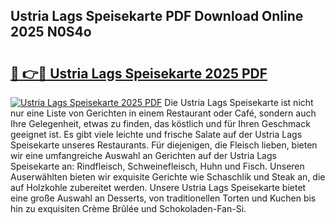 ## Ustria Lags Speisekarte PDF Download Online 2025 N0S4o

# <h2><a href="http://gcagkg7.nevu.top/?p=Ustria+Lags+Speisekarte">🔗 👉🔴 Ustria Lags Speisekarte 2025 PDF</a></h2>

[![Ustria Lags Speisekarte 2025 PDF](https://i.imgur.com/dBaPXMq.png)](http://gcagkg7.nevu.top/?p=Ustria+Lags+Speisekarte)
Die Ustria Lags Speisekarte ist nicht nur eine Liste von Gerichten in einem Restaurant oder Café, sondern auch Ihre Gelegenheit, etwas zu finden, das köstlich und für Ihren Geschmack geeignet ist. Es gibt viele leichte und frische Salate auf der Ustria Lags Speisekarte unseres Restaurants. Für diejenigen, die Fleisch lieben, bieten wir eine umfangreiche Auswahl an Gerichten auf der Ustria Lags Speisekarte an: Rindfleisch, Schweinefleisch, Huhn und Fisch. Unseren Auserwählten bieten wir exquisite Gerichte wie Schaschlik und Steak an, die auf Holzkohle zubereitet werden. Unsere Ustria Lags Speisekarte bietet eine große Auswahl an Desserts, von traditionellen Torten und Kuchen bis hin zu exquisiten Crème Brûlée und Schokoladen-Fan-Si.
